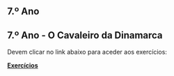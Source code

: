 ## 7.º Ano

## 7.º Ano - O Cavaleiro da Dinamarca

Devem clicar no link abaixo para aceder aos exercícios:

<a href="https://carlasagomes.github.io/Amareleja/cavaleiro-dinamarca.htm" target="_blank" rel="noopener noreferrer"><b>Exercícios</b></a>
